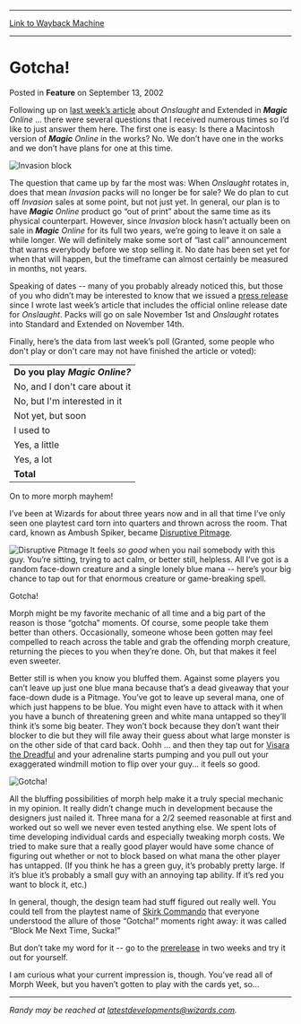 
---
[Link to Wayback Machine](https://web.archive.org/web/20210503070439/https://magic.wizards.com/en/articles/archive/feature/gotcha-2002-09-13)

[_metadata_:wayback_url]:- "https://magic.wizards.com/en/articles/archive/feature/gotcha-2002-09-13"
[_metadata_:wayback_raw_url]:- "https://web.archive.org/web/20210503070439id_/https://magic.wizards.com/en/articles/archive/feature/gotcha-2002-09-13"
[_metadata_:wayback_capture_timestamp]:- "2021-05-03 07:04:39+00:00"
[_metadata_:description]:- "Following up on last week’s article about Onslaught and Extended in Magic Online ... there were several questions that I received numerous times so I’d like to just answer them here. The first one is easy: Is there a Macintosh version of Magic Online in the works? No. We don’t have one in the works and we don’t have plans for one at this time. The question that came up by far"
[_metadata_:generator]:- "Drupal 7 (http://drupal.org)"
---


Gotcha!
=======



 Posted in **Feature**
 on September 13, 2002 










Following up on [last week’s article](http://archive.wizards.com/Magic/Magazine/Article.aspx?x=mtgcom/daily/rb36) about *Onslaught* and Extended in ***Magic** Online* ... there were several questions that I received numerous times so I’d like to just answer them here. The first one is easy: Is there a Macintosh version of ***Magic** Online* in the works? No. We don’t have one in the works and we don’t have plans for one at this time.


![Invasion block](https://media.wizards.com/legacy/global/images/mtgcom_daily_rb37_pic1_en.jpg)


The question that came up by far the most was: When *Onslaught* rotates in, does that mean *Invasion* packs will no longer be for sale? We do plan to cut off *Invasion* sales at some point, but not just yet. In general, our plan is to have ***Magic** Online* product go “out of print” about the same time as its physical counterpart. However, since *Invasion* block hasn’t actually been on sale in ***Magic** Online* for its full two years, we’re going to leave it on sale a while longer. We will definitely make some sort of “last call” announcement that warns everybody before we stop selling it. No date has been set yet for when that will happen, but the timeframe can almost certainly be measured in months, not years.


Speaking of dates -- many of you probably already noticed this, but those of you who didn’t may be interested to know that we issued a [press release](http://archive.wizards.com/Magic/TCG/Article.aspx?x=magic/magiconline/onsannounce) since I wrote last week’s article that includes the official online release date for *Onslaught*. Packs will go on sale November 1st and *Onslaught* rotates into Standard and Extended on November 14th.


Finally, here’s the data from last week’s poll (Granted, some people who don't play or don't care may not have finished the article or voted):




|  |
| --- |
| **Do you play *Magic Online?*** |
| No, and I don't care about it | 1122 | 24.7% |
| No, but I'm interested in it | 666 | 14.7% |
| Not yet, but soon | 681 | 15.0% |
| I used to | 466 | 10.3% |
| Yes, a little | 444 | 9.8% |
| Yes, a lot | 1165 | 25.6% |
| **Total** | **4544** | **100.0%** |

On to more morph mayhem!


I’ve been at Wizards for about three years now and in all that time I’ve only seen one playtest card torn into quarters and thrown across the room. That card, known as Ambush Spiker, became [Disruptive Pitmage](http://gatherer.wizards.com/Pages/Card/Details.aspx?name=Disruptive+Pitmage).



![Disruptive Pitmage](http://gatherer.wizards.com/Handlers/Image.ashx?size=small&type=card&name=Disruptive%20Pitmage&options=) It feels *so good* when you nail somebody with this guy. You’re sitting, trying to act calm, or better still, helpless. All I’ve got is a random face-down creature and a single lonely blue mana -- here’s your big chance to tap out for that enormous creature or game-breaking spell.



Gotcha!


Morph might be my favorite mechanic of all time and a big part of the reason is those “gotcha” moments. Of course, some people take them better than others. Occasionally, someone whose been gotten may feel compelled to reach across the table and grab the offending morph creature, returning the pieces to you when they’re done. Oh, but that makes it feel even sweeter.


Better still is when you know you bluffed them. Against some players you can’t leave up just one blue mana because that’s a dead giveaway that your face-down dude is a Pitmage. You’ve got to leave up several mana, one of which just happens to be blue. You might even have to attack with it when you have a bunch of threatening green and white mana untapped so they’ll think it’s some big beater. They won’t bock because they don’t want their blocker to die but they will file away their guess about what large monster is on the other side of that card back. Oohh ... and then they tap out for [Visara the Dreadful](http://gatherer.wizards.com/Pages/Card/Details.aspx?name=Visara+the+Dreadful) and your adrenaline starts pumping and you pull out your exaggerated windmill motion to flip over your guy... it feels so good.


![Gotcha!](https://media.wizards.com/legacy/global/images/mtgcom_daily_rb37_pic2_en.jpg)


All the bluffing possibilities of morph help make it a truly special mechanic in my opinion. It really didn’t change much in development because the designers just nailed it. Three mana for a 2/2 seemed reasonable at first and worked out so well we never even tested anything else. We spent lots of time developing individual cards and especially tweaking morph costs. We tried to make sure that a really good player would have some chance of figuring out whether or not to block based on what mana the other player has untapped. (If you think he has a green guy, it’s probably pretty large. If it’s blue it’s probably a small guy with an annoying tap ability. If it’s red you want to block it, etc.)


In general, though, the design team had stuff figured out really well. You could tell from the playtest name of [Skirk Commando](http://gatherer.wizards.com/Pages/Card/Details.aspx?name=Skirk+Commando) that everyone understood the allure of those “Gotcha!” moments right away: it was called “Block Me Next Time, Sucka!”


But don’t take my word for it -- go to the [prerelease](http://archive.wizards.com/tournaments/main.asp?x=prerelease_facts) in two weeks and try it out for yourself.


I am curious what your current impression is, though. You’ve read all of Morph Week, but you haven’t gotten to play with the cards yet, so…




---

*Randy may be reached at latestdevelopments@wizards.com.*







